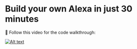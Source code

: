 # Build your own Alexa in just 30 minutes

🔴 Follow this video for the code walkthrough:

[![Alt text](https://raw.githubusercontent.com/pik1989/MLProject-Churn-Analysis-And-Prediction-Model/main/images/CC.JPG)](https://www.youtube.com/watch?v=fXRbnSWJVJY)

